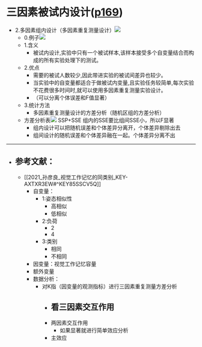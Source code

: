 # 三因素被试内设计([p169](zotero://open-pdf/library/items/DYZBXYZ6?page=169&annotation=X39CXUI4))

- 2.多因素组内设计（多因素重复测量设计）![](https://api2.mubu.com/v3/document_image/94d0d8ef-e15e-4dd0-97c2-a3fe51c2002e-3785873.jpg)
	- 0.例子![](https://api2.mubu.com/v3/document_image/2322df06-617a-4f10-ab84-3619be4e48a3-3785873.jpg)
	- 1.含义
		- 被试内设计,实验中只有一个被试样本,该样本接受多个自变量结合而构成的所有实验处理下的测试。
	- 2.优点
		- 需要的被试人数较少,因此带进实验的被试间差异也较少。
		- 当实验中的自变量都适合于做被试内变量,且实验任务较简单,每次实验不花费很多时间时,就可以使用多因素重复测量实验设计。
		- （可以分离个体误差和F值显著）
	- 3.统计方法
		- 多因素重复测量设计的方差分析（随机区组的方差分析）
	- 方差分析表![](https://api2.mubu.com/v3/document_image/d9371eec-7258-4b6c-8797-8185e8bba6b6-3785873.jpg)
		SSP+SSE
		组内的SSE要比组间SSE小，所以F显著
		- 组内设计可以把随机误差和个体差异分离开，个体差异剔除出去 
		- 组间设计的随机误差和个体差异融在一起。个体差异分离不出
---
- ## 参考文献：
	- [[2021_孙彦良_视觉工作记忆的同类别_KEY-AXTXR3EW#^KEY85SSCV5Q]]
		- 自变量：
			- 1:姿态相似性
				- 高相似
				- 低相似
			- 2:负荷
				- 2
				- 4
			- 3:类别
				- 相同
				- 不相同
		- 因变量：视觉工作记忆容量
		- 额外变量
		- 数据分析：
			- 对K指（因变量的观测指标）进行三因素重复测量方差分析
				- 看三因素交互作用
					- 
				- 两因素交互作用
					- 如果显著就进行简单效应分析
				- 主效应